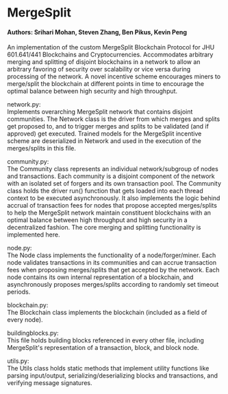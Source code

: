# MergeSplit
#### Authors: Srihari Mohan, Steven Zhang, Ben Pikus, Kevin Peng
An implementation of the custom MergeSplit Blockchain Protocol for JHU 601.641/441 Blockchains and Cryptocurrencies. Accommodates arbitrary merging and splitting of disjoint blockchains in a network to allow an arbitrary favoring of security over scalability or vice versa during processing of the network. A novel incentive scheme encourages miners to merge/split the blockchain at different points in time to encourage the optimal balance between high security and high throughput.

network.py:
<br/>Implements overarching MergeSplit network that contains disjoint communities. The Network class is the driver from which merges and splits get proposed to, and to trigger merges and splits to be validated (and if approved) get executed. Trained models for the MergeSplit incentive scheme are deserialized in Network and used in the execution of the merges/splits in this file.

community.py:
<br/>The Community class represents an individual network/subgroup of nodes and transactions. Each community is a disjoint component of the network with an isolated set of forgers and its own transaction pool. The Community class holds the driver run() function that gets loaded into each thread context to be executed asynchronously. It also implements the logic behind accrual of transaction fees for nodes that propose accepted merges/splits to help the MergeSplit network maintain constituent blockchains with an optimal balance between high throughput and high security in a decentralized fashion. The core merging and splitting functionality is implemented here.

node.py:
<br/>The Node class implements the functionality of a node/forger/miner. Each node validates transactions in its communities and can accrue transaction fees when proposing merges/splits that get accepted by the network. Each node contains its own internal representation of a blockchain, and asynchronously proposes merges/splits according to randomly set timeout periods.

blockchain.py:
<br/>The Blockchain class implements the blockchain (included as a field of every node).

buildingblocks.py:
<br/>This file holds building blocks referenced in every other file, including MergeSplit's representation of a transaction, block, and block node.

utils.py:
<br/>The Utils class holds static methods that implement utility functions like parsing input/output, serializing/deserializing blocks and transactions, and verifying message signatures.
